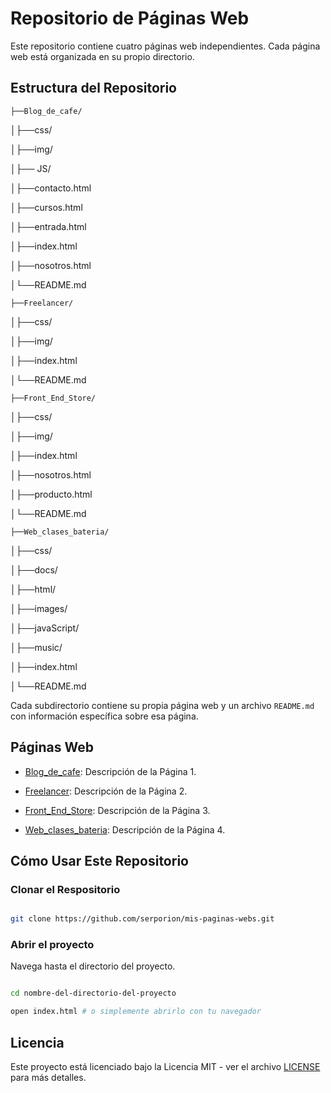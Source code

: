 # Repositorio de Páginas Web

Este repositorio contiene cuatro páginas web independientes. Cada página web está organizada en su propio directorio.

## Estructura del Repositorio

`├──Blog_de_cafe/`

│├──css/

│├──img/

│├── JS/

│├──contacto.html

│├──cursos.html

│├──entrada.html

│├──index.html

│├──nosotros.html

│└──README.md

`├──Freelancer/`

│├──css/

│├──img/

│├──index.html

│└──README.md

`├──Front_End_Store/`

│├──css/

│├──img/

│├──index.html

│├──nosotros.html

│├──producto.html

│└──README.md

`├──Web_clases_bateria/`

│├──css/

│├──docs/

│├──html/

│├──images/

│├──javaScript/

│├──music/

│├──index.html

│└──README.md

Cada subdirectorio contiene su propia página web y un archivo `README.md` con información específica sobre esa página.

## Páginas Web

- [Blog_de_cafe](Blog_de_cafe/README.md): Descripción de la Página 1.

- [Freelancer](Freelancer/README.md): Descripción de la Página 2.

- [Front_End_Store](Front_End_Store/README.md): Descripción de la Página 3.

- [Web_clases_bateria](Web_clases_bateria/README.md): Descripción de la Página 4.

## Cómo Usar Este Repositorio

### Clonar el Respositorio

```sh

git clone https://github.com/serporion/mis-paginas-webs.git

```


### Abrir el proyecto

Navega hasta el directorio del proyecto.

```sh

cd nombre-del-directorio-del-proyecto

open index.html # o simplemente abrirlo con tu navegador

```


## Licencia

Este proyecto está licenciado bajo la Licencia MIT - ver el archivo [LICENSE](LICENSE) para más detalles.
